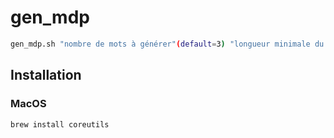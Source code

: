 # gen_mdp
```sh
gen_mdp.sh "nombre de mots à générer"(default=3) "longueur minimale du mot"(default=0) "longueur maximale du mot"(opt)
```
## Installation
### MacOS
```sh
brew install coreutils
```
